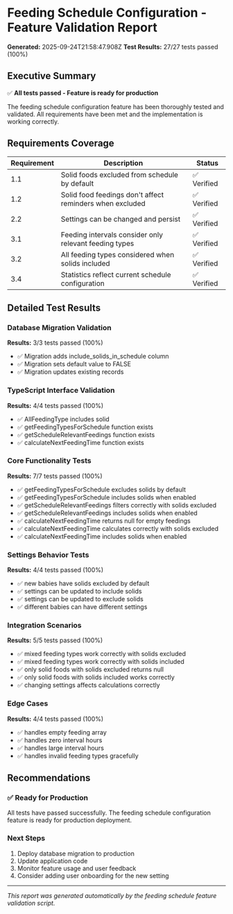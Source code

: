 # Feeding Schedule Configuration - Feature Validation Report

**Generated:** 2025-09-24T21:58:47.908Z
**Test Results:** 27/27 tests passed (100%)

## Executive Summary

✅ **All tests passed - Feature is ready for production**

The feeding schedule configuration feature has been thoroughly tested and validated. All requirements have been met and the implementation is working correctly.

## Requirements Coverage

| Requirement | Description | Status |
|-------------|-------------|--------|
| 1.1 | Solid foods excluded from schedule by default | ✅ Verified |
| 1.2 | Solid food feedings don't affect reminders when excluded | ✅ Verified |
| 2.2 | Settings can be changed and persist | ✅ Verified |
| 3.1 | Feeding intervals consider only relevant feeding types | ✅ Verified |
| 3.2 | All feeding types considered when solids included | ✅ Verified |
| 3.4 | Statistics reflect current schedule configuration | ✅ Verified |

## Detailed Test Results

### Database Migration Validation

**Results:** 3/3 tests passed (100%)

- ✅ Migration adds include_solids_in_schedule column
- ✅ Migration sets default value to FALSE
- ✅ Migration updates existing records

### TypeScript Interface Validation

**Results:** 4/4 tests passed (100%)

- ✅ AllFeedingType includes solid
- ✅ getFeedingTypesForSchedule function exists
- ✅ getScheduleRelevantFeedings function exists
- ✅ calculateNextFeedingTime function exists

### Core Functionality Tests

**Results:** 7/7 tests passed (100%)

- ✅ getFeedingTypesForSchedule excludes solids by default
- ✅ getFeedingTypesForSchedule includes solids when enabled
- ✅ getScheduleRelevantFeedings filters correctly with solids excluded
- ✅ getScheduleRelevantFeedings includes solids when enabled
- ✅ calculateNextFeedingTime returns null for empty feedings
- ✅ calculateNextFeedingTime calculates correctly with solids excluded
- ✅ calculateNextFeedingTime includes solids when enabled

### Settings Behavior Tests

**Results:** 4/4 tests passed (100%)

- ✅ new babies have solids excluded by default
- ✅ settings can be updated to include solids
- ✅ settings can be updated to exclude solids
- ✅ different babies can have different settings

### Integration Scenarios

**Results:** 5/5 tests passed (100%)

- ✅ mixed feeding types work correctly with solids excluded
- ✅ mixed feeding types work correctly with solids included
- ✅ only solid foods with solids excluded returns null
- ✅ only solid foods with solids included works correctly
- ✅ changing settings affects calculations correctly

### Edge Cases

**Results:** 4/4 tests passed (100%)

- ✅ handles empty feeding array
- ✅ handles zero interval hours
- ✅ handles large interval hours
- ✅ handles invalid feeding types gracefully

## Recommendations

### ✅ Ready for Production

All tests have passed successfully. The feeding schedule configuration feature is ready for production deployment.

### Next Steps

1. Deploy database migration to production
2. Update application code
3. Monitor feature usage and user feedback
4. Consider adding user onboarding for the new setting

---
*This report was generated automatically by the feeding schedule feature validation script.*
